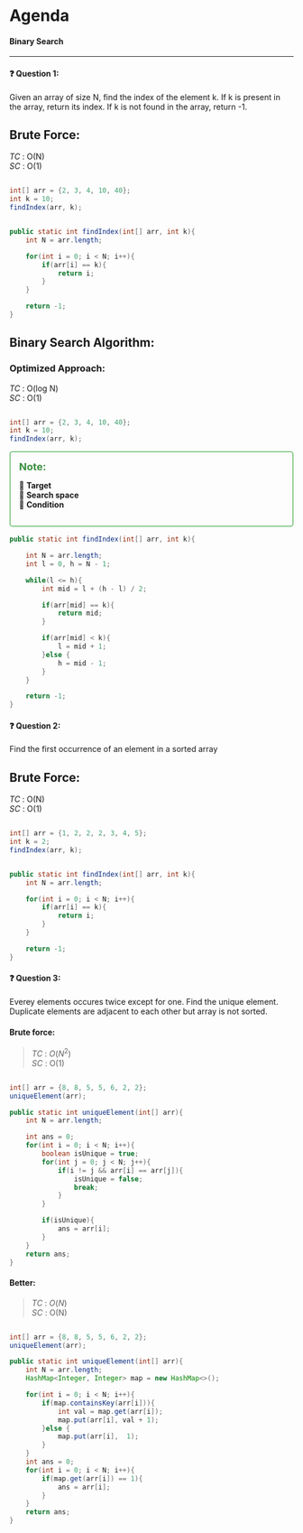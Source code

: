 # Agenda
#### Binary Search


----


#### ❓ Question 1:

Given an array of size N, find the index of the element k. If k is present in the array, return its index. If k is not found in the array, return -1.

## Brute Force:

_TC_ : O(N)  
_SC_ : O(1)

```java

int[] arr = {2, 3, 4, 10, 40};
int k = 10;
findIndex(arr, k);

```

```java

public static int findIndex(int[] arr, int k){
    int N = arr.length;

    for(int i = 0; i < N; i++){
        if(arr[i] == k){
            return i;
        }
    }

    return -1;
}

```


## Binary Search Algorithm:

### Optimized Approach:

_TC_ : O(log N)  
_SC_ : O(1)

```java

int[] arr = {2, 3, 4, 10, 40};
int k = 10;
findIndex(arr, k);

```

<div style="margin-bottom : 15px; padding: 15px; border: 2px solid #81C784; border-radius: 5px;">
  <strong style="color: #388E3C; font-size: 18px;">Note:</strong>

🔹 **Target**  
🔸 **Search space**  
🔵 **Condition**

</div>

```java
public static int findIndex(int[] arr, int k){

    int N = arr.length;
    int l = 0, h = N - 1;

    while(l <= h){
        int mid = l + (h - l) / 2;

        if(arr[mid] == k){
            return mid;
        }

        if(arr[mid] < k){
            l = mid + 1;
        }else {
            h = mid - 1;
        }
    }

    return -1;
}
```

#### ❓ Question 2:

Find the first occurrence of an element in a sorted array

## Brute Force:

_TC_ : O(N)  
_SC_ : O(1)

```java

int[] arr = {1, 2, 2, 2, 3, 4, 5};
int k = 2;
findIndex(arr, k);

```

```java

public static int findIndex(int[] arr, int k){
    int N = arr.length;

    for(int i = 0; i < N; i++){
        if(arr[i] == k){
            return i;
        }
    }

    return -1;
}

```

#### ❓ Question 3:

Everey elements occures twice except for one. Find the unique element. Duplicate elements are adjacent to each other but array is not sorted.

#### Brute force:


> _TC_ : $O(N^2)$  
> _SC_ : O(1)

```java

int[] arr = {8, 8, 5, 5, 6, 2, 2};
uniqueElement(arr);

```
```java
public static int uniqueElement(int[] arr){
    int N = arr.length;

    int ans = 0;
    for(int i = 0; i < N; i++){
        boolean isUnique = true;
        for(int j = 0; j < N; j++){
            if(i != j && arr[i] == arr[j]){
                isUnique = false;
                break;
            }
        }

        if(isUnique){
            ans = arr[i];
        }
    }
    return ans;
}
```

#### Better:

> _TC_ : $O(N)$  
> _SC_ : O(N)

```java

int[] arr = {8, 8, 5, 5, 6, 2, 2};
uniqueElement(arr);

```

```java
public static int uniqueElement(int[] arr){
    int N = arr.length;
    HashMap<Integer, Integer> map = new HashMap<>();

    for(int i = 0; i < N; i++){
        if(map.containsKey(arr[i])){
            int val = map.get(arr[i]);
            map.put(arr[i], val + 1);
        }else {
            map.put(arr[i],  1);
        }
    }
    int ans = 0;
    for(int i = 0; i < N; i++){
        if(map.get(arr[i]) == 1){
            ans = arr[i];
        }
    }
    return ans;
}

```